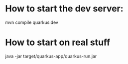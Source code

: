 # How to start the dev server:

mvn compile quarkus:dev

# How to start on real stuff

java -jar target/quarkus-app/quarkus-run.jar
